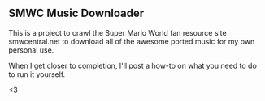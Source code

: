 ## SMWC Music Downloader

This is a project to crawl the Super Mario World fan resource site smwcentral.net to download all of the awesome ported music for my own personal use.

When I get closer to completion, I'll post a how-to on what you need to do to run it yourself.

<3